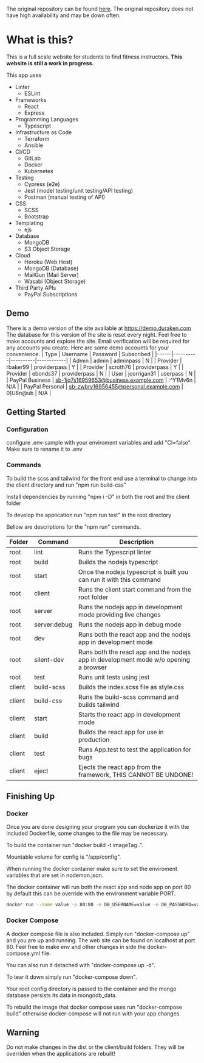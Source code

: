 The original repository can be found [here](https://gitlab.duraken.com/fitness-providers/fitness-providers).
The original repository does not have high availability and may be down often.

# What is this?

This is a full scale website for students to find fitness instructors. **This website is still a work in progress.**

This app uses

-   Linter
    -   ESLint
-   Frameworks
    -   React
    -   Express
-   Programming Languages
    -   Typescript
-   Infrastructure as Code
    -   Terraform
    -   Ansible
-   CI/CD
    -   GitLab
    -   Docker
    -   Kubernetes
-   Testing
    -   Cypress (e2e)
    -   Jest (model testing/unit testing/API testing)
    -   Postman (manual testing of API)
-   CSS
    -   SCSS
    -   Bootstrap
-   Templating
    -   ejs
-   Database
    -   MongoDB
    -   S3 Object Storage
-   Cloud
    -   Heroku (Web Host)
    -   MongoDB (Database)
    -   MailGun (Mail Server)
    -   Wasabi (Object Storage)
-   Third Party APIs
    -   PayPal Subscriptions

## Demo

There is a demo version of the site available at https://demo.duraken.com
The database for this version of the site is reset every night.
Feel free to make accounts and explore the site. Email verification will be required for any accounts you create.
Here are some demo accounts for your convenience.
| Type | Username | Password | Subscribed |
|------|----------|----------|------------|
| Admin | admin | adminpass | N |
| Provider | rbaker99 | providerpass | Y |
| Provider | scroth76 | providerpass | Y |
| Provider | ebonds37 | providerpass | N |
| User | jcorrigan31 | userpass | N |
| PayPal Business | sb-1jq7s16959653@business.example.com | :^Y1Mv6n | N/A |
| PayPal Personal | sb-zwbry16956455@personal.example.com | 0]U8n@ub | N/A |

## Getting Started

### Configuration

configure .env-sample with your enviroment variables and add "CI=false". Make sure to rename it to .env

### Commands

To build the scss and tailwind for the front end use a terminal to change into the client directory and run "npm run build-css"

Install dependencies by running "npm i -D" in both the root and the client folder

To develop the application run "npm run test" in the root directory

Bellow are descriptions for the "npm run" commands.

| Folder | Command      | Description                                                                          |
| ------ | ------------ | ------------------------------------------------------------------------------------ |
| root   | lint         | Runs the Typescript linter                                                           |
| root   | build        | Builds the nodejs typescript                                                         |
| root   | start        | Once the nodejs typescript is built you can run it with this command                 |
| root   | client       | Runs the client start command from the root folder                                   |
| root   | server       | Runs the nodejs app in development mode providing live changes                       |
| root   | server:debug | Runs the nodejs app in debug mode                                                    |
| root   | dev          | Runs both the react app and the nodejs app in development mode                       |
| root   | silent-dev   | Runs both the react app and the nodejs app in development mode w/o opening a browser |
| root   | test         | Runs unit tests using jest                                                           |
| client | build-scss   | Builds the index.scss file as style.css                                              |
| client | build-css    | Runs the build-scss command and builds tailwind                                      |
| client | start        | Starts the react app in development mode                                             |
| client | build        | Builds the react app for use in production                                           |
| client | test         | Runs App.test to test the application for bugs                                       |
| client | eject        | Ejects the react app from the framework, THIS CANNOT BE UNDONE!                      |

## Finishing Up

### Docker

Once you are done designing your program you can dockerize it with the included Dockerfile, some changes to the file may be necessary.

To build the container run "docker build -t imageTag .".

Mountable volume for config is "/app/config".

When running the docker container make sure to set the enviroment variables that are set in nodemon.json.

The docker container will run both the react app and node app on port 80 by default this can be override with the environment variable PORT.

```bash
docker run --name value -p 80:80 -e DB_USERNAME=value -e DB_PASSWORD=value -e DB_AUTHSOURCE=admin -e DB_IP=value -e DB_PORT=27017 -e DB_COLLECTION=value -e SECRET=value -v VolPath:/app/config imageTag
```

### Docker Compose

A docker compose file is also included. Simply run "docker-compose up" and you are up and running. The web site can be found on localhost at port 80. Feel free to make env and other changes in side the docker-compose.yml file.

You can also run it detached with "docker-compose up -d".

To tear it down simply run "docker-compose down".

Your root config directory is passed to the container and the mongo database persists its data in mongodb_data.

To rebuild the image that docker compose uses run "docker-compose build" otherwise docker-compose will not run with your app changes.

## Warning

Do not make changes in the dist or the client/build folders. They will be overriden when the applications are rebuilt!
